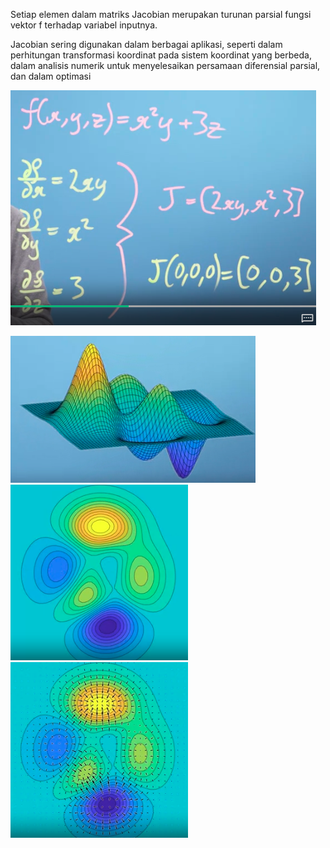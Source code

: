 Setiap elemen dalam matriks Jacobian merupakan turunan parsial fungsi vektor f terhadap variabel inputnya.

Jacobian sering digunakan dalam berbagai aplikasi, seperti dalam perhitungan transformasi koordinat pada sistem koordinat yang berbeda, dalam analisis numerik untuk menyelesaikan persamaan diferensial parsial, dan dalam optimasi

![e5beb7b9d2b408e0175ddee3a980a5dc.png](../../../../_resources/e5beb7b9d2b408e0175ddee3a980a5dc.png)

![65a91818c3e76cc918495ce14947dc99.png](../../../../_resources/65a91818c3e76cc918495ce14947dc99.png)
![55f3c93655d2681732e2543d90b7a331.png](../../../../_resources/55f3c93655d2681732e2543d90b7a331.png)
![1078260232953d50d720bcbc7c02aa33.png](../../../../_resources/1078260232953d50d720bcbc7c02aa33.png)